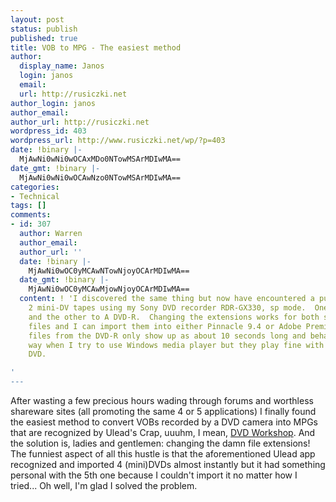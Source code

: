 ```yaml
---
layout: post
status: publish
published: true
title: VOB to MPG - The easiest method
author:
  display_name: Janos
  login: janos
  email: 
  url: http://rusiczki.net
author_login: janos
author_email: 
author_url: http://rusiczki.net
wordpress_id: 403
wordpress_url: http://www.rusiczki.net/wp/?p=403
date: !binary |-
  MjAwNi0wNi0wOCAxMDo0NTowMSArMDIwMA==
date_gmt: !binary |-
  MjAwNi0wNi0wOCAwNzo0NTowMSArMDIwMA==
categories:
- Technical
tags: []
comments:
- id: 307
  author: Warren
  author_email: 
  author_url: ''
  date: !binary |-
    MjAwNi0wOC0yMCAwNTowNjoyOCArMDIwMA==
  date_gmt: !binary |-
    MjAwNi0wOC0yMCAwMjowNjoyOCArMDIwMA==
  content: ! 'I discovered the same thing but now have encountered a puzzle.  I copied
    2 mini-DV tapes using my Sony DVD recorder RDR-GX330, sp mode.  One to A DVD+RW
    and the other to A DVD-R.  Changing the extensions works for both sets of VOB
    files and I can import them into either Pinnacle 9.4 or Adobe Premier but the
    files from the DVD-R only show up as about 10 seconds long and behave the same
    way when I try to use Windows media player but they play fine with Cyberlink Power
    DVD.

'
---
```

<p>After wasting a few precious hours wading through forums and worthless shareware sites (all promoting the same 4 or 5 applications) I finally found the easiest method to convert VOBs recorded by a DVD camera into MPGs that are recognized by Ulead's Crap, uuuhm, I mean, <a href="http://www.ulead.com/dws/runme.htm">DVD Workshop</a>. And the solution is, ladies and gentlemen: changing the damn file extensions! The funniest aspect of all this hustle is that the aforementioned Ulead app recognized and imported 4 (mini)DVDs almost instantly but it had something personal with the 5th one because I couldn't import it no matter how I tried... Oh well, I'm glad I solved the problem.</p>
